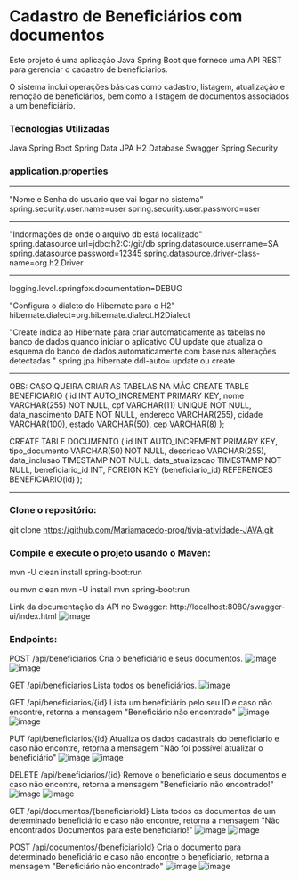 # Cadastro de Beneficiários com documentos

Este projeto é uma aplicação Java Spring Boot que fornece uma API REST para gerenciar o cadastro de beneficiários. 

O sistema inclui operações básicas como cadastro, listagem, atualização e remoção de beneficiários, bem como a listagem de documentos associados a um beneficiário.


### Tecnologias Utilizadas
Java
Spring Boot
Spring Data JPA
H2 Database
Swagger
Spring Security


### application.properties
--------------------------------------------------

"Nome e Senha do usuario que vai logar no sistema"
spring.security.user.name=user
spring.security.user.password=user

--------------------------------------------------

"Indormações de onde o arquivo db está localizado"
spring.datasource.url=jdbc:h2:C:/git/db
spring.datasource.username=SA
spring.datasource.password=12345
spring.datasource.driver-class-name=org.h2.Driver

--------------------------------------------------
logging.level.springfox.documentation=DEBUG

"Configura o dialeto do Hibernate para o H2"
hibernate.dialect=org.hibernate.dialect.H2Dialect

"Create indica ao Hibernate para criar automaticamente as tabelas no banco de dados quando iniciar o aplicativo OU update que atualiza o esquema do banco de dados automaticamente com base nas alterações detectadas "
spring.jpa.hibernate.ddl-auto= update ou create 

--------------------------------------------------
OBS: CASO QUEIRA CRIAR AS TABELAS NA MÃO
CREATE TABLE BENEFICIARIO (
    id INT AUTO_INCREMENT PRIMARY KEY,
    nome VARCHAR(255) NOT NULL,
    cpf VARCHAR(11) UNIQUE NOT NULL,
    data_nascimento DATE NOT NULL,
    endereco VARCHAR(255),
    cidade VARCHAR(100),
    estado VARCHAR(50),
    cep VARCHAR(8)
);

CREATE TABLE DOCUMENTO (
    id INT AUTO_INCREMENT PRIMARY KEY,
    tipo_documento VARCHAR(50) NOT NULL,
    descricao VARCHAR(255),
    data_inclusao TIMESTAMP NOT NULL,
    data_atualizacao TIMESTAMP NOT NULL,
    beneficiario_id INT,
    FOREIGN KEY (beneficiario_id) REFERENCES BENEFICIARIO(id)
);

--------------------------------------------------
### Clone o repositório:

git clone https://github.com/Mariamacedo-prog/tivia-atividade-JAVA.git

### Compile e execute o projeto usando o Maven:
mvn -U clean install spring-boot:run

ou 
mvn clean 
mvn -U install
mvn spring-boot:run

Link da documentação da API no Swagger: http://localhost:8080/swagger-ui/index.html
![image](https://github.com/Mariamacedo-prog/tivia-atividade-JAVA/assets/69858181/ffa822bd-ed72-4e31-bf57-37f51022ec0a)

### Endpoints:
POST      /api/beneficiarios
Cria o beneficiário e seus documentos.
![image](https://github.com/Mariamacedo-prog/tivia-atividade-JAVA/assets/69858181/f2f08897-caef-448f-aef7-df523847d52e)
![image](https://github.com/Mariamacedo-prog/tivia-atividade-JAVA/assets/69858181/8f18bc17-b46f-4760-ac44-2e6f578c6855)



GET      /api/beneficiarios
Lista todos os beneficiários.
![image](https://github.com/Mariamacedo-prog/tivia-atividade-JAVA/assets/69858181/cf597df9-6837-4343-96db-d066ffe84466)



GET      /api/beneficiarios/{id}
Lista um beneficiário pelo seu ID e caso não encontre, retorna a mensagem "Beneficiário não encontrado"
![image](https://github.com/Mariamacedo-prog/tivia-atividade-JAVA/assets/69858181/1f70a3bf-de95-497a-9a6d-6c21f60ec051)
![image](https://github.com/Mariamacedo-prog/tivia-atividade-JAVA/assets/69858181/9308b354-740b-4bbe-80fd-2593e2bd97ac)



PUT      /api/beneficiarios/{id}
Atualiza os dados cadastrais do beneficiario e caso não encontre, retorna a mensagem "Não foi possível atualizar o beneficiário"
![image](https://github.com/Mariamacedo-prog/tivia-atividade-JAVA/assets/69858181/fd4718a6-af86-4cfd-8bd4-c7463372b8fa)
![image](https://github.com/Mariamacedo-prog/tivia-atividade-JAVA/assets/69858181/179300fb-36bf-41cf-a180-1b4993ae3579)



DELETE      /api/beneficiarios/{id}
Remove o beneficiario e seus documentos e caso não encontre, retorna a mensagem "Beneficiario não encontrado!"
![image](https://github.com/Mariamacedo-prog/tivia-atividade-JAVA/assets/69858181/47738d6c-d17c-446b-8567-0ef80230635a)
![image](https://github.com/Mariamacedo-prog/tivia-atividade-JAVA/assets/69858181/46b93560-c00d-4294-8102-daacb514ad7f)


GET      /api/documentos/{beneficiarioId}
Lista todos os documentos de um determinado beneficiário e caso não encontre, retorna a mensagem "Não encontrados Documentos para este beneficiario!"
![image](https://github.com/Mariamacedo-prog/tivia-atividade-JAVA/assets/69858181/5cf8f65a-5b2e-468f-b3c1-3d876b33804c)
![image](https://github.com/Mariamacedo-prog/tivia-atividade-JAVA/assets/69858181/118e81f8-3f67-4ba2-9264-acb6a6322313)


POST      /api/documentos/{beneficiarioId}
Cria o documento para determinado beneficiário e caso não encontre o beneficiario, retorna a mensagem "Beneficiário não encontrado"
![image](https://github.com/Mariamacedo-prog/tivia-atividade-JAVA/assets/69858181/07d1e79d-824b-4c91-a319-8641eac16a26)
![image](https://github.com/Mariamacedo-prog/tivia-atividade-JAVA/assets/69858181/2efcea92-61d4-4da0-a196-f27efb378c20)



